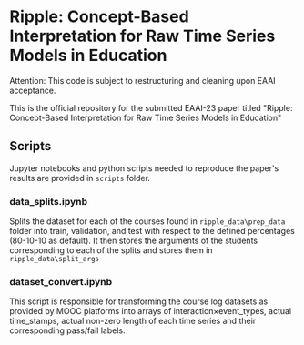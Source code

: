 # Ripple: Concept-Based Interpretation for Raw Time Series Models in Education

Attention: This code is subject to restructuring and cleaning upon EAAI acceptance.

This is the official repository for the submitted EAAI-23 paper titled "Ripple: Concept-Based Interpretation for Raw Time Series Models in Education"

## Scripts
Jupyter notebooks and python scripts needed to reproduce the paper's results are provided in `scripts` folder.
### data_splits.ipynb
Splits the dataset for each of the courses found in `ripple_data\prep_data` folder into train, validation, and test with respect to the defined percentages (80-10-10 as default).
It then stores the arguments of the students corresponding to each of the splits and stores them in `ripple_data\split_args`
### dataset_convert.ipynb
This script is responsible for transforming the course log datasets as provided by MOOC platforms into arrays of interaction×event_types, actual time_stamps, actual non-zero length of each time series and their corresponding pass/fail labels.

